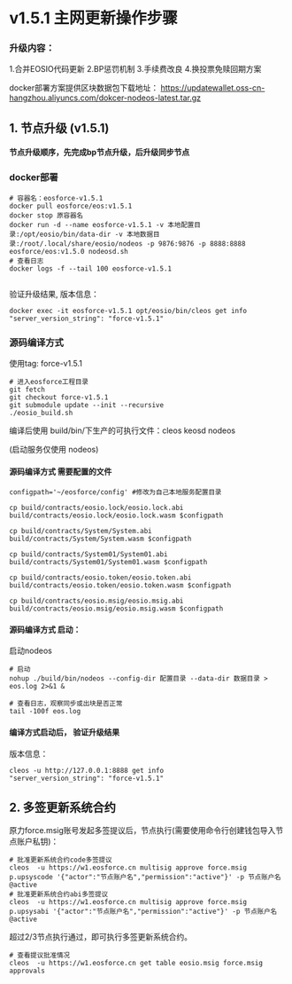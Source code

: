 # v1.5.1 主网更新操作步骤


### 升级内容：

1.合并EOSIO代码更新
2.BP惩罚机制
3.手续费改良
4.换投票免赎回期方案

docker部署方案提供区块数据包下载地址： https://updatewallet.oss-cn-hangzhou.aliyuncs.com/dokcer-nodeos-latest.tar.gz



## 1. 节点升级 (v1.5.1)

#### 节点升级顺序，先完成bp节点升级，后升级同步节点


	

### docker部署

```
# 容器名：eosforce-v1.5.1
docker pull eosforce/eos:v1.5.1
docker stop 原容器名
docker run -d --name eosforce-v1.5.1 -v 本地配置目录:/opt/eosio/bin/data-dir -v 本地数据目录:/root/.local/share/eosio/nodeos -p 9876:9876 -p 8888:8888 eosforce/eos:v1.5.0 nodeosd.sh
# 查看日志
docker logs -f --tail 100 eosforce-v1.5.1
    
```
验证升级结果, 版本信息：
```shell
docker exec -it eosforce-v1.5.1 opt/eosio/bin/cleos get info
"server_version_string": "force-v1.5.1"
```

### 源码编译方式
使用tag: force-v1.5.1

```shell
# 进入eosforce工程目录
git fetch
git checkout force-v1.5.1
git submodule update --init --recursive
./eosio_build.sh
```

编译后使用 build/bin/下生产的可执行文件：cleos  keosd  nodeos

(启动服务仅使用 nodeos)

#### 源码编译方式 需要配置的文件
```shell
configpath='~/eosforce/config' #修改为自己本地服务配置目录

cp build/contracts/eosio.lock/eosio.lock.abi  build/contracts/eosio.lock/eosio.lock.wasm $configpath

cp build/contracts/System/System.abi build/contracts/System/System.wasm $configpath

cp build/contracts/System01/System01.abi build/contracts/System01/System01.wasm $configpath

cp build/contracts/eosio.token/eosio.token.abi build/contracts/eosio.token/eosio.token.wasm $configpath

cp build/contracts/eosio.msig/eosio.msig.abi build/contracts/eosio.msig/eosio.msig.wasm $configpath
```

#### 源码编译方式 启动：
启动nodeos

```shell
# 启动
nohup ./build/bin/nodeos --config-dir 配置目录 --data-dir 数据目录 > eos.log 2>&1 &

# 查看日志，观察同步或出块是否正常
tail -100f eos.log
```

#### 编译方式启动后， 验证升级结果
版本信息：

```shell
cleos -u http://127.0.0.1:8888 get info
"server_version_string": "force-v1.5.1"
```




## 2. 多签更新系统合约

原力force.msig账号发起多签提议后，节点执行(需要使用命令行创建钱包导入节点账户私钥)：

```shell
# 批准更新系统合约code多签提议
cleos  -u https://w1.eosforce.cn multisig approve force.msig p.upsyscode '{"actor":"节点账户名","permission":"active"}' -p 节点账户名@active
# 批准更新系统合约abi多签提议
cleos  -u https://w1.eosforce.cn multisig approve force.msig p.upsysabi '{"actor":"节点账户名","permission":"active"}' -p 节点账户名@active
```
超过2/3节点执行通过，即可执行多签更新系统合约。

```shell
# 查看提议批准情况
cleos  -u https://w1.eosforce.cn get table eosio.msig force.msig approvals
```

